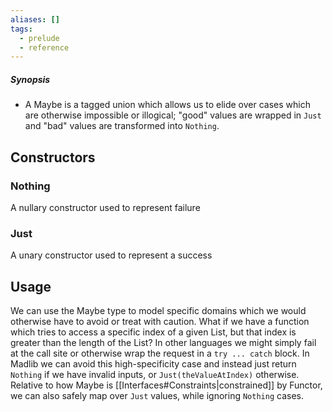 ```yaml
---
aliases: []
tags:
  - prelude
  - reference
---
```

##### Synopsis
- A Maybe is a tagged union which allows us to elide over cases which are otherwise impossible or illogical; "good" values are wrapped in `Just` and "bad" values are transformed into `Nothing`.
## Constructors
### Nothing 
A nullary constructor used to represent failure
### Just
A unary constructor used to represent a success
## Usage
We can use the Maybe type to model specific domains which we would otherwise have to avoid or treat with caution. What if we have a function which tries to access a specific index of a given List, but that index is greater than the length of the List? In other languages we might simply fail at the call site or otherwise wrap the request in a `try ... catch` block. In Madlib we can avoid this high-specificity case and instead just return `Nothing` if we have invalid inputs, or `Just(theValueAtIndex)` otherwise. Relative to how Maybe is [[Interfaces#Constraints|constrained]] by Functor, we can also safely map over `Just` values, while ignoring `Nothing` cases.
